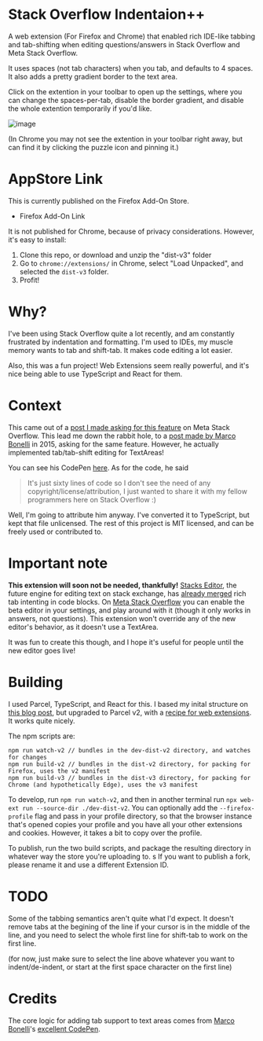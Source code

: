 # Stack Overflow Indentaion++

A web extension (For Firefox and Chrome) that enabled rich IDE-like tabbing and tab-shifting when editing questions/answers in Stack Overflow and Meta Stack Overflow. 

It uses spaces (not tab characters) when you tab, and defaults to 4 spaces. It also adds a pretty gradient border to the text area.

Click on the extention in your toolbar to open up the settings, where you can change the spaces-per-tab, disable the border gradient, and disable the whole extention temporarily if you'd like.

![image](https://user-images.githubusercontent.com/6182419/196011391-7cfe6631-5d89-4c9f-8999-b342b208095a.png)

(In Chrome you may not see the extention in your toolbar right away, but can find it by clicking the puzzle icon and pinning it.)

# AppStore Link

This is currently published on the Firefox Add-On Store.
* Firefox Add-On Link

It is not published for Chrome, because of privacy considerations. However, it's easy to install:
1. Clone this repo, or download and unzip the "dist-v3" folder
2. Go to `chrome://extensions/` in Chrome, select "Load Unpacked", and selected the `dist-v3` folder.
3. Profit!

# Why?

I've been using Stack Overflow quite a lot recently, and am constantly frustrated by indentation and formatting. I'm used to IDEs, my muscle memory wants to tab and shift-tab. It makes code editing a lot easier.

Also, this was a fun project! Web Extensions seem really powerful, and it's nice being able to use TypeScript and React for them.

# Context

This came out of a [post I made asking for this feature](https://meta.stackoverflow.com/questions/420863/stack-overflow-text-input-should-have-basic-ide-like-tabbing-indentation-support) on Meta Stack Overflow. This lead me down the rabbit hole, to a [post made by Marco Bonelli](https://meta.stackoverflow.com/questions/290026/markdown-editor-indent-and-outdent-functionality) in 2015, asking for the same feature. However, he actually implemented tab/tab-shift editing for TextAreas! 

You can see his CodePen [here](https://codepen.io/MeBeiM/pen/ogrmBP/). As for the code, he said
> It's just sixty lines of code so I don't see the need of any copyright/license/attribution, I just wanted to share it with my fellow programmers here on Stack Overflow :)

Well, I'm going to attribute him anyway. I've converted it to TypeScript, but kept that file unlicensed. The rest of this project is MIT licensed, and can be freely used or contributed to.

# Important note

**This extension will soon not be needed, thankfully!** [Stacks Editor](https://github.com/StackExchange/Stacks-Editor), the future engine for editing text on stack exchange, has [already merged](https://github.com/StackExchange/Stacks-Editor/pull/137) rich tab intenting in code blocks. On [Meta Stack Overflow](https://meta.stackoverflow.com/) you can enable the beta editor in your settings, and play around with it (though it only works in answers, not questions). This extension won't override any of the new editor's behavior, as it doesn't use a TextArea.

It was fun to create this though, and I hope it's useful for people until the new editor goes live!

# Building

I used Parcel, TypeScript, and React for this. I based my inital structure on [this blog post](https://areknawo.com/modern-web-extension-development-with-typescript/), but upgraded to Parcel v2, with a [recipe for web extensions](https://parceljs.org/recipes/web-extension/). It works quite nicely.

The npm scripts are:
```
npm run watch-v2 // bundles in the dev-dist-v2 directory, and watches for changes
npm run build-v2 // bundles in the dist-v2 directory, for packing for Firefox, uses the v2 manifest
npm run build-v3 // bundles in the dist-v3 directory, for packing for Chrome (and hypothetically Edge), uses the v3 manifest
```

To develop, run `npm run watch-v2`, and then in another terminal run `npx web-ext run --source-dir ./dev-dist-v2`. You can optionally add the `--firefox-profile` flag and pass in your profile directory, so that the browser instance that's opened copies your profile and you have all your other extensions and cookies. However, it takes a bit to copy over the profile.

To publish, run the two build scripts, and package the resulting directory in whatever way the store you're uploading to.
s
If you want to publish a fork, please rename it and use a different Extension ID.

# TODO

Some of the tabbing semantics aren't quite what I'd expect. It doesn't remove tabs at the begining of the line if your cursor is in the middle of the line, and you need to select the whole first line for shift-tab to work on the first line.

(for now, just make sure to select the line above whatever you want to indent/de-indent, or start at the first space character on the first line)

# Credits

The core logic for adding tab support to text areas comes from [Marco Bonelli](https://meta.stackoverflow.com/users/3889449/marco-bonelli)'s [excellent CodePen](https://codepen.io/MeBeiM/pen/ogrmBP/).

